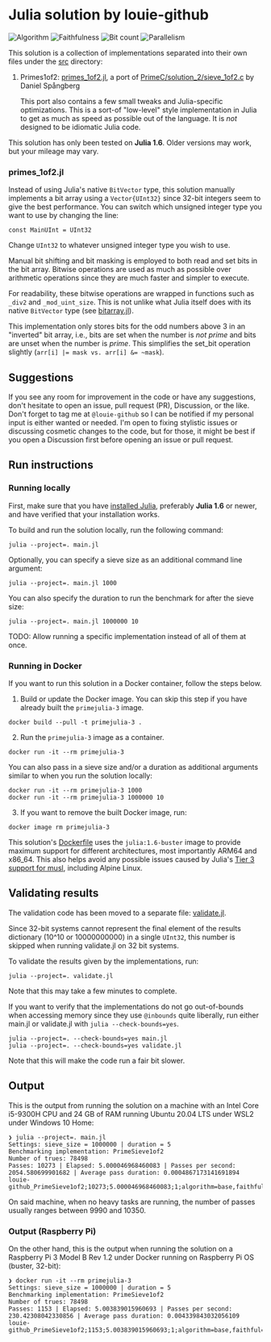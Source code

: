 # Julia solution by louie-github

![Algorithm](https://img.shields.io/badge/Algorithm-base-green)
![Faithfulness](https://img.shields.io/badge/Faithful-yes-green)
![Bit count](https://img.shields.io/badge/Bits-1-green)
![Parallelism](https://img.shields.io/badge/Parallel-no-green)

This solution is a collection of implementations separated into their
own files under the [src](src) directory:

1.  Primes1of2: [primes_1of2.jl](src/primes_1of2.jl), a port of [PrimeC/solution_2/sieve_1of2.c](../../PrimeC/solution_2/sieve_1of2.c) by Daniel Spångberg

    This port also contains a few small tweaks and Julia-specific
    optimizations. This is a sort-of "low-level" style implementation
    in Julia to get as much as speed as possible out of the language. It is
    _not_ designed to be idiomatic Julia code.

This solution has only been tested on **Julia 1.6**. Older versions may
work, but your mileage may vary.

### primes_1of2.jl

Instead of using Julia's native `BitVector` type, this solution
manually implements a bit array using a `Vector{UInt32}` since 32-bit
integers seem to give the best performance. You can switch which
unsigned integer type you want to use by changing the line:

```
const MainUInt = UInt32
```

Change `UInt32` to whatever unsigned integer type you wish to use.

Manual bit shifting and bit masking is employed to both read and set
bits in the bit array. Bitwise operations are used as much as possible
over arithmetic operations since they are much faster and simpler to
execute.

For readability, these bitwise operations are wrapped in functions such
as `_div2` and `_mod_uint_size`. This is not unlike what Julia itself
does with its native `BitVector` type (see
[bitarray.jl](https://github.com/JuliaLang/julia/blob/master/base/bitarray.jl)).

This implementation only stores bits for the odd numbers above 3 in an
"inverted" bit array, i.e., bits are set when the number is _not prime_
and bits are unset when the number is _prime_. This simplifies the
set_bit operation slightly (`arr[i] |= mask vs. arr[i] &= ~mask`).

## Suggestions

If you see any room for improvement in the code or have any
suggestions, don't hesitate to open an issue, pull request (PR),
Discussion, or the like. Don't forget to tag me at `@louie-github` so I
can be notified if my personal input is either wanted or needed.
I'm open to fixing stylistic issues or discussing cosmetic changes to
the code, but for those, it might be best if you open a Discussion
first before opening an issue or pull request.

## Run instructions

### Running locally

First, make sure that you have [installed Julia](https://julialang.org/downloads/),
preferably **Julia 1.6** or newer, and have verified that your
installation works.

To build and run the solution locally, run the following command:

```
julia --project=. main.jl
```

Optionally, you can specify a sieve size as an additional command line argument:

```
julia --project=. main.jl 1000
```

You can also specify the duration to run the benchmark for after the
sieve size:

```
julia --project=. main.jl 1000000 10
```

TODO: Allow running a specific implementation instead of all of them at
once.

### Running in Docker

If you want to run this solution in a Docker container, follow the steps below.

1. Build or update the Docker image. You can skip this step if you have
   already built the `primejulia-3` image.

```
docker build --pull -t primejulia-3 .
```

2. Run the `primejulia-3` image as a container.

```
docker run -it --rm primejulia-3
```

You can also pass in a sieve size and/or a duration as additional
arguments similar to when you run the solution locally:

```
docker run -it --rm primejulia-3 1000
docker run -it --rm primejulia-3 1000000 10
```

3. If you want to remove the built Docker image, run:

```
docker image rm primejulia-3
```

This solution's [Dockerfile](Dockerfile) uses the `julia:1.6-buster`
image to provide maximum support for different architectures, most
importantly ARM64 and x86_64. This also helps avoid any possible issues
caused by Julia's [Tier 3 support for musl](https://julialang.org/downloads/#currently_supported_platforms),
including Alpine Linux.

## Validating results

The validation code has been moved to a separate file:
[validate.jl](validate.jl).

Since 32-bit systems cannot represent the final element of the results
dictionary (10^10 or 10000000000) in a single `UInt32`, this number is
skipped when running validate.jl on 32 bit systems.

To validate the results given by the implementations, run:

```
julia --project=. validate.jl
```

Note that this may take a few minutes to complete.

If you want to verify that the implementations do not go out-of-bounds
when accessing memory since they use `@inbounds` quite liberally, run
either main.jl or validate.jl with `julia --check-bounds=yes`.

```
julia --project=. --check-bounds=yes main.jl
julia --project=. --check-bounds=yes validate.jl
```

Note that this will make the code run a fair bit slower.

## Output

This is the output from running the solution on a machine with an Intel
Core i5-9300H CPU and 24 GB of RAM running Ubuntu 20.04 LTS under WSL2
under Windows 10 Home:

```
❯ julia --project=. main.jl
Settings: sieve_size = 1000000 | duration = 5
Benchmarking implementation: PrimeSieve1of2
Number of trues: 78498
Passes: 10273 | Elapsed: 5.000046968460083 | Passes per second: 2054.580699901682 | Average pass duration: 0.0004867173141691894
louie-github_PrimeSieve1of2;10273;5.000046968460083;1;algorithm=base,faithful=yes,bits=1
```

On said machine, when no heavy tasks are running, the number of passes
usually ranges between 9990 and 10350.

### Output (Raspberry Pi)

On the other hand, this is the output when running the solution on a
Raspberry Pi 3 Model B Rev 1.2 under Docker running on Raspberry Pi OS
(buster, 32-bit):

```
❯ docker run -it --rm primejulia-3
Settings: sieve_size = 1000000 | duration = 5
Benchmarking implementation: PrimeSieve1of2
Number of trues: 78498
Passes: 1153 | Elapsed: 5.003839015960693 | Passes per second: 230.42308042330856 | Average pass duration: 0.004339843032056109
louie-github_PrimeSieve1of2;1153;5.003839015960693;1;algorithm=base,faithful=yes,bits=1
```
